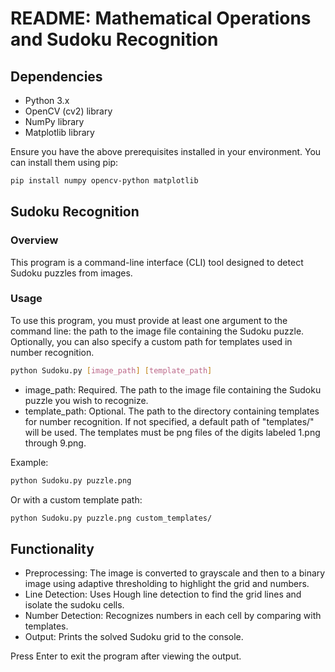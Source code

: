 # README: Mathematical Operations and Sudoku Recognition
## Dependencies
- Python 3.x
- OpenCV (cv2) library
- NumPy library
- Matplotlib library

Ensure you have the above prerequisites installed in your environment. You can install them using pip:
```bash
pip install numpy opencv-python matplotlib
```
## Sudoku Recognition
### Overview
This program is a command-line interface (CLI) tool designed to detect Sudoku puzzles from images.
### Usage
To use this program, you must provide at least one argument to the command line: the path to the image file containing the Sudoku puzzle. Optionally, you can also specify a custom path for templates used in number recognition.

```bash
python Sudoku.py [image_path] [template_path]
```
- image_path: Required. The path to the image file containing the Sudoku puzzle you wish to recognize.
- template_path: Optional. The path to the directory containing templates for number recognition. If not specified, a default path of "templates/" will be used. The templates must be png files of the digits labeled 1.png through 9.png.

Example:
```bash
python Sudoku.py puzzle.png
```
Or with a custom template path:
```bash
python Sudoku.py puzzle.png custom_templates/
```
## Functionality
- Preprocessing: The image is converted to grayscale and then to a binary image using adaptive thresholding to highlight the grid and numbers.
- Line Detection: Uses Hough line detection to find the grid lines and isolate the sudoku cells.
- Number Detection: Recognizes numbers in each cell by comparing with templates.
- Output: Prints the solved Sudoku grid to the console.

Press Enter to exit the program after viewing the output.
